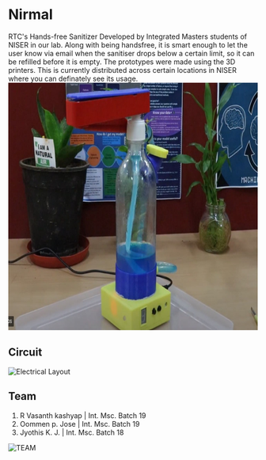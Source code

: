 # Nirmal
RTC's Hands-free Sanitizer
Developed by Integrated Masters students of NISER in our lab. Along with being handsfree, it is smart enough to let the user know via email when the sanitiser drops below a certain limit, so it can be refilled before it is empty. The prototypes were made using the 3D printers.
This is currently distributed across certain locations in NISER where you can definately see its usage. 
<br>
<img src="https://github.com/rtcniser/2020_Nirmal_CONCLUDED/blob/master/Photos/aslinirmal.jpg" width="800" height="500" alt="NIRMAL">

## Circuit
![Electrical Layout](https://github.com/rtcniser/2020_Nirmal_CONCLUDED/blob/master/ElectricalLayout.jpg)

## Team
1. R Vasanth kashyap | Int. Msc. Batch 19
2. Oommen p. Jose | Int. Msc. Batch 19
3. Jyothis K. J. | Int. Msc. Batch 18
<img src="https://github.com/rtcniser/2020_Nirmal_CONCLUDED/blob/master/Photos/nirmal2.jpg" width="400" height="300" alt="TEAM">

